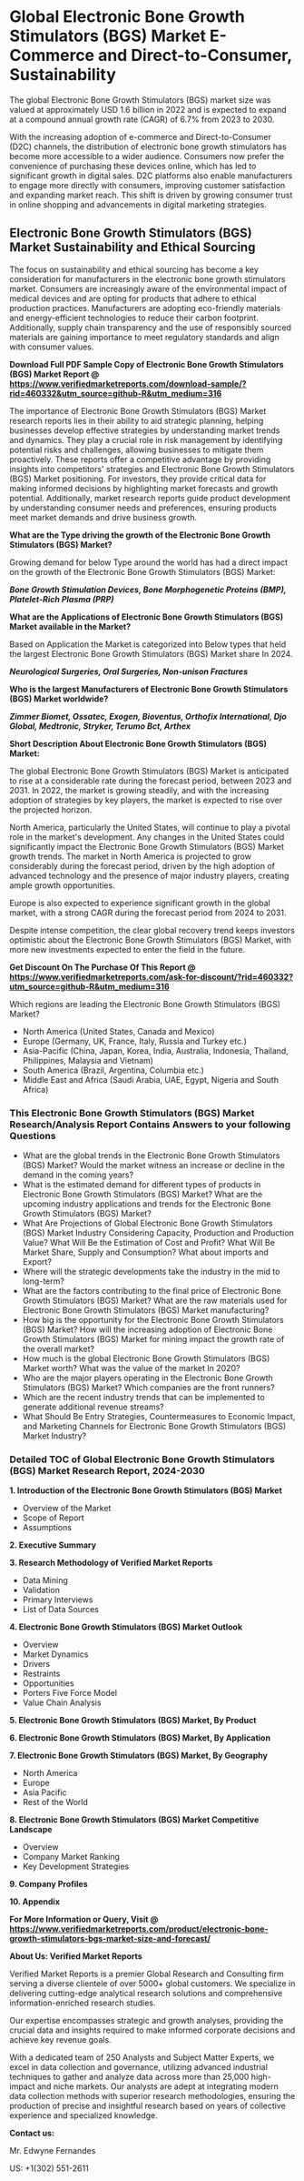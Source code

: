 <h1>Global Electronic Bone Growth Stimulators (BGS) Market E-Commerce and Direct-to-Consumer, Sustainability</h1><p class=""><p>The global Electronic Bone Growth Stimulators (BGS) market size was valued at approximately USD 1.6 billion in 2022 and is expected to expand at a compound annual growth rate (CAGR) of 6.7% from 2023 to 2030.</p><p>With the increasing adoption of e-commerce and Direct-to-Consumer (D2C) channels, the distribution of electronic bone growth stimulators has become more accessible to a wider audience. Consumers now prefer the convenience of purchasing these devices online, which has led to significant growth in digital sales. D2C platforms also enable manufacturers to engage more directly with consumers, improving customer satisfaction and expanding market reach. This shift is driven by growing consumer trust in online shopping and advancements in digital marketing strategies.</p><h2>Electronic Bone Growth Stimulators (BGS) Market Sustainability and Ethical Sourcing</h2><p>The focus on sustainability and ethical sourcing has become a key consideration for manufacturers in the electronic bone growth stimulators market. Consumers are increasingly aware of the environmental impact of medical devices and are opting for products that adhere to ethical production practices. Manufacturers are adopting eco-friendly materials and energy-efficient technologies to reduce their carbon footprint. Additionally, supply chain transparency and the use of responsibly sourced materials are gaining importance to meet regulatory standards and align with consumer values.</p></p><p class=""><strong>Download Full PDF Sample Copy of Electronic Bone Growth Stimulators (BGS) Market Report @ <a href="https://www.verifiedmarketreports.com/download-sample/?rid=460332&utm_source=github-R&utm_medium=316" target="_blank">https://www.verifiedmarketreports.com/download-sample/?rid=460332&utm_source=github-R&utm_medium=316</a></strong></p><p>The importance of&nbsp;Electronic Bone Growth Stimulators (BGS) Market research reports lies in their ability to aid strategic planning, helping businesses develop effective strategies by understanding market trends and dynamics. They play a crucial role in risk management by identifying potential risks and challenges, allowing businesses to mitigate them proactively. These reports offer a competitive advantage by providing insights into competitors' strategies and Electronic Bone Growth Stimulators (BGS) Market positioning. For investors, they provide critical data for making informed decisions by highlighting market forecasts and growth potential. Additionally, market research reports guide product development by understanding consumer needs and preferences, ensuring products meet market demands and drive business growth.</p><p><strong>What are the&nbsp;Type driving the growth of the Electronic Bone Growth Stimulators (BGS) Market?</strong></p><p id="" class="">Growing demand for below Type around the world has had a direct impact on the growth of the Electronic Bone Growth Stimulators (BGS) Market:</p><p class=""><em><strong>Bone Growth Stimulation Devices, Bone Morphogenetic Proteins (BMP), Platelet-Rich Plasma (PRP)</strong></em></p><p class=""><strong>What are the&nbsp;Applications&nbsp;of Electronic Bone Growth Stimulators (BGS) Market available in the Market?</strong></p><p id="" class="">Based on Application the Market is categorized into Below types that held the largest Electronic Bone Growth Stimulators (BGS) Market share In 2024.</p><p class=""><em><strong>Neurological Surgeries, Oral Surgeries, Non-unison Fractures</strong></em></p><p class=""><strong>Who is the largest Manufacturers of Electronic Bone Growth Stimulators (BGS) Market worldwide?</strong></p><p><em><strong>Zimmer Biomet, Ossatec, Exogen, Bioventus, Orthofix International, Djo Global, Medtronic, Stryker, Terumo Bct, Arthex</strong></em></p><p id="" class=""><strong>Short Description About Electronic Bone Growth Stimulators (BGS) Market:</strong></p><p>The global Electronic Bone Growth Stimulators (BGS) Market is anticipated to rise at a considerable rate during the forecast period, between 2023 and 2031. In 2022, the market is growing steadily, and with the increasing adoption of strategies by key players, the market is expected to rise over the projected horizon.</p><p>North America, particularly the United States, will continue to play a pivotal role in the market's development. Any changes in the United States could significantly impact the Electronic Bone Growth Stimulators (BGS) Market growth trends. The market in North America is projected to grow considerably during the forecast period, driven by the high adoption of advanced technology and the presence of major industry players, creating ample growth opportunities.</p><p>Europe is also expected to experience significant growth in the global market, with a strong CAGR during the forecast period from 2024 to 2031.</p><p>Despite intense competition, the clear global recovery trend keeps investors optimistic about the Electronic Bone Growth Stimulators (BGS) Market, with more new investments expected to enter the field in the future.</p><p id="" class=""><strong>Get Discount On The Purchase Of This Report @ <a href="https://www.verifiedmarketreports.com/ask-for-discount/?rid=460332?utm_source=github-R&utm_medium=316" target="_blank">https://www.verifiedmarketreports.com/ask-for-discount/?rid=460332?utm_source=github-R&utm_medium=316</a></strong></p><p class="">Which regions are leading the Electronic Bone Growth Stimulators (BGS) Market?</p><ul><li>North America (United States, Canada and Mexico)</li><li>Europe (Germany, UK, France, Italy, Russia and Turkey etc.)</li><li>Asia-Pacific (China, Japan, Korea, India, Australia, Indonesia, Thailand, Philippines, Malaysia and Vietnam)</li><li>South America (Brazil, Argentina, Columbia etc.)</li><li>Middle East and Africa (Saudi Arabia, UAE, Egypt, Nigeria and South Africa)</li></ul><h3 id="" class="">This Electronic Bone Growth Stimulators (BGS) Market Research/Analysis Report Contains Answers to your following Questions</h3><ul><li>What are the global trends in the Electronic Bone Growth Stimulators (BGS) Market? Would the market witness an increase or decline in the demand in the coming years?</li><li>What is the estimated demand for different types of products in Electronic Bone Growth Stimulators (BGS) Market? What are the upcoming industry applications and trends for the Electronic Bone Growth Stimulators (BGS) Market?</li><li>What Are Projections of Global Electronic Bone Growth Stimulators (BGS) Market Industry Considering Capacity, Production and Production Value? What Will Be the Estimation of Cost and Profit? What Will Be Market Share, Supply and Consumption? What about imports and Export?</li><li>Where will the strategic developments take the industry in the mid to long-term?</li><li>What are the factors contributing to the final price of Electronic Bone Growth Stimulators (BGS) Market? What are the raw materials used for Electronic Bone Growth Stimulators (BGS) Market manufacturing?</li><li>How big is the opportunity for the Electronic Bone Growth Stimulators (BGS) Market? How will the increasing adoption of Electronic Bone Growth Stimulators (BGS) Market for mining impact the growth rate of the overall market?</li><li>How much is the global Electronic Bone Growth Stimulators (BGS) Market worth? What was the value of the market In 2020?</li><li>Who are the major players operating in the Electronic Bone Growth Stimulators (BGS) Market? Which companies are the front runners?</li><li>Which are the recent industry trends that can be implemented to generate additional revenue streams?</li><li>What Should Be Entry Strategies, Countermeasures to Economic Impact, and Marketing Channels for Electronic Bone Growth Stimulators (BGS) Market Industry?</li></ul><h3 id="" class="">Detailed TOC of Global Electronic Bone Growth Stimulators (BGS) Market Research Report, 2024-2030</h3><p id="" class=""><strong>1. Introduction of the Electronic Bone Growth Stimulators (BGS) Market</strong></p><ul><li>Overview of the Market</li><li>Scope of Report</li><li>Assumptions</li></ul><p id="" class=""><strong>2. Executive Summary</strong></p><p id="" class=""><strong>3. Research Methodology of Verified Market Reports</strong></p><ul><li>Data Mining</li><li>Validation</li><li>Primary Interviews</li><li>List of Data Sources</li></ul><p id="" class=""><strong>4. Electronic Bone Growth Stimulators (BGS) Market Outlook</strong></p><ul><li>Overview</li><li>Market Dynamics</li><li>Drivers</li><li>Restraints</li><li>Opportunities</li><li>Porters Five Force Model</li><li>Value Chain Analysis</li></ul><p id="" class=""><strong>5. Electronic Bone Growth Stimulators (BGS) Market, By Product</strong></p><p id="" class=""><strong>6. Electronic Bone Growth Stimulators (BGS) Market, By Application</strong></p><p id="" class=""><strong>7. Electronic Bone Growth Stimulators (BGS) Market, By Geography</strong></p><ul><li>North America</li><li>Europe</li><li>Asia Pacific</li><li>Rest of the World</li></ul><p id="" class=""><strong>8. Electronic Bone Growth Stimulators (BGS) Market Competitive Landscape</strong></p><ul><li>Overview</li><li>Company Market Ranking</li><li>Key Development Strategies</li></ul><p id="" class=""><strong>9. Company Profiles</strong></p><p id="" class=""><strong>10. Appendix</strong></p><p id="" class=""><strong>For More Information or Query, Visit @ <a href="https://www.verifiedmarketreports.com/product/electronic-bone-growth-stimulators-bgs-market-size-and-forecast/" target="_blank">https://www.verifiedmarketreports.com/product/electronic-bone-growth-stimulators-bgs-market-size-and-forecast/</a></strong></p><p id="" class=""><strong>About Us: Verified Market Reports</strong></p><p id="" class="">Verified Market Reports is a premier Global Research and Consulting firm serving a diverse clientele of over 5000+ global customers. We specialize in delivering cutting-edge analytical research solutions and comprehensive information-enriched research studies.</p><p id="" class="">Our expertise encompasses strategic and growth analyses, providing the crucial data and insights required to make informed corporate decisions and achieve key revenue goals.</p><p id="" class="">With a dedicated team of 250 Analysts and Subject Matter Experts, we excel in data collection and governance, utilizing advanced industrial techniques to gather and analyze data across more than 25,000 high-impact and niche markets. Our analysts are adept at integrating modern data collection methods with superior research methodologies, ensuring the production of precise and insightful research based on years of collective experience and specialized knowledge.</p><p id="" class=""><strong>Contact us:</strong></p><p id="" class="">Mr. Edwyne Fernandes</p><p id="" class="">US: +1(302) 551-2611</p>